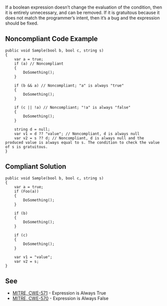 If a boolean expression doesn’t change the evaluation of the condition, then it is entirely unnecessary, and can be removed. If it is gratuitous because it does not match the programmer’s intent, then it’s a bug and the expression should be fixed.
 
## Noncompliant Code Example

    public void Sample(bool b, bool c, string s)
    {
        var a = true;
        if (a) // Noncompliant
        {
            DoSomething();
        }
    
        if (b && a) // Noncompliant; "a" is always "true"
        {
            DoSomething();
        }
    
        if (c || !a) // Noncompliant; "!a" is always "false"
        {
            DoSomething();
        }
    
        string d = null;
        var v1 = d ?? "value"; // Noncompliant, d is always null
        var v2 = s ?? d; // Noncompliant, d is always null and the produced value is always equal to s. The condition to check the value of s is gratuitous.
    }

## Compliant Solution

    public void Sample(bool b, bool c, string s)
    {
        var a = true;
        if (Foo(a))
        {
            DoSomething();
        }
    
        if (b)
        {
            DoSomething();
        }
    
        if (c)
        {
            DoSomething();
        }
    
        var v1 = "value";
        var v2 = s;
    }

## See
 
- [MITRE, CWE-571](https://cwe.mitre.org/data/definitions/571) - Expression is Always True
- [MITRE, CWE-570](https://cwe.mitre.org/data/definitions/570) - Expression is Always False